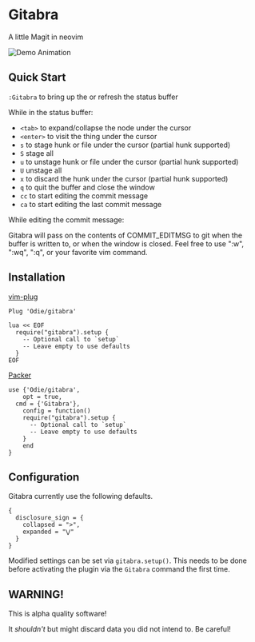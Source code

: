 # Gitabra

A little Magit in neovim

![Demo Animation](../assets/gitabra-general-demo.gif?raw=true)

## Quick Start
`:Gitabra` to bring up the or refresh the status buffer

While in the status buffer:

- `<tab>` to expand/collapse the node under the cursor
- `<enter>` to visit the thing under the cursor
- `s` to stage hunk or file under the cursor (partial hunk supported)
- `S` stage all
- `u` to unstage hunk or file under the cursor (partial hunk supported)
- `U` unstage all
- `x` to discard the hunk under the cursor (partial hunk supported)
- `q` to quit the buffer and close the window
- `cc` to start editing the commit message
- `ca` to start editing the last commit message

While editing the commit message:

Gitabra will pass on the contents of COMMIT_EDITMSG to git when the buffer is
written to, or when the window is closed. Feel free to use ":w", ":wq", ":q",
or your favorite vim command.

## Installation
[vim-plug](https://github.com/junegunn/vim-plug)
```
Plug 'Odie/gitabra'

lua << EOF
  require("gitabra").setup {
    -- Optional call to `setup`
    -- Leave empty to use defaults
  }
EOF

```

[Packer](https://github.com/junegunn/vim-plug)
```
use {'Odie/gitabra',
	opt = true,
  cmd = {'Gitabra'},
	config = function()
    require("gitabra").setup {
      -- Optional call to `setup`
      -- Leave empty to use defaults
    }
	end
}
```

## Configuration
Gitabra currently use the following defaults.
```
{ 
  disclosure_sign = {
    collapsed = ">",
    expanded = "⋁"
  }
}
```
Modified settings can be set via `gitabra.setup()`. This needs to be done before activating
the plugin via the `Gitabra` command the first time.

## WARNING!
This is alpha quality software!

It *shouldn't* but might discard data you did not intend to.
Be careful!
